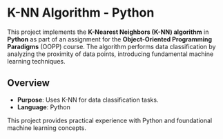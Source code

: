 
# K-NN Algorithm - Python

This project implements the **K-Nearest Neighbors (K-NN) algorithm** in **Python** as part of an assignment for the **Object-Oriented Programming Paradigms** (OOPP) course. The algorithm performs data classification by analyzing the proximity of data points, introducing fundamental machine learning techniques.

## Overview

- **Purpose**: Uses K-NN for data classification tasks.
- **Language**: Python

This project provides practical experience with Python and foundational machine learning concepts.

